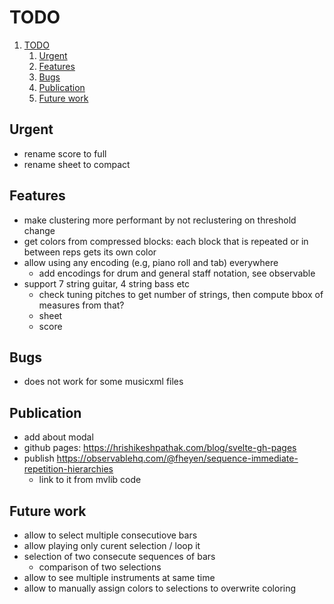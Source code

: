 # TODO

1. [TODO](#todo)
   1. [Urgent](#urgent)
   2. [Features](#features)
   3. [Bugs](#bugs)
   4. [Publication](#publication)
   5. [Future work](#future-work)

## Urgent

- rename score to full
- rename sheet to compact

## Features

- make clustering more performant by not reclustering on threshold change
- get colors from compressed blocks: each block that is repeated or in between reps gets its own color
- allow using any encoding (e.g, piano roll and tab) everywhere
  - add encodings for drum and general staff notation, see observable
- support 7 string guitar, 4 string bass etc
  - check tuning pitches to get number of strings, then compute bbox of measures from that?
  - sheet
  - score

## Bugs

- does not work for some musicxml files

## Publication

- add about modal
- github pages: https://hrishikeshpathak.com/blog/svelte-gh-pages
- publish https://observablehq.com/@fheyen/sequence-immediate-repetition-hierarchies
  - link to it from mvlib code

## Future work

- allow to select multiple consecutiove bars
- allow playing only curent selection / loop it
- selection of two consecute sequences of bars
  - comparison of two selections
- allow to see multiple instruments at same time
- allow to manually assign colors to selections to overwrite coloring
